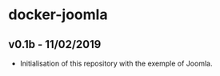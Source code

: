 # docker-joomla
## v0.1b - 11/02/2019
- Initialisation of this repository with the exemple of Joomla.

